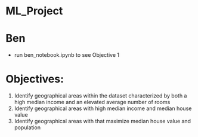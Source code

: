 # ML_Project

# Ben
 - run ben_notebook.ipynb to see Objective 1

# Objectives: 
 1. Identify geographical areas within the dataset characterized by both a high median income and an elevated average number of rooms
 2. Identify geographical areas with high median income and median house value 
 3. Identify geographical areas with that maximize median house value and population
